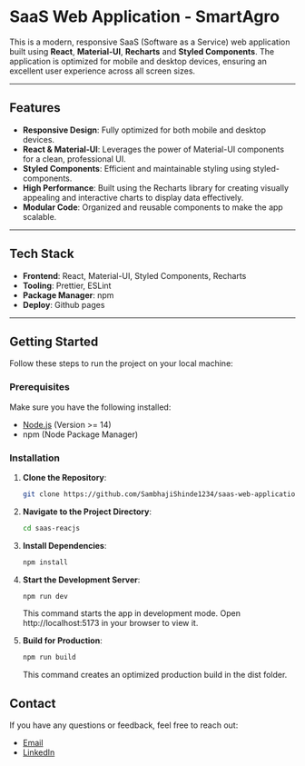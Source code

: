 # SaaS Web Application - SmartAgro

This is a modern, responsive SaaS (Software as a Service) web application built using **React**, **Material-UI**, **Recharts** and **Styled Components**. The application is optimized for mobile and desktop devices, ensuring an excellent user experience across all screen sizes.

---

## Features

- **Responsive Design**: Fully optimized for both mobile and desktop devices.
- **React & Material-UI**: Leverages the power of Material-UI components for a clean, professional UI.
- **Styled Components**: Efficient and maintainable styling using styled-components.
- **High Performance**: Built using the Recharts library for creating visually appealing and interactive charts to display data effectively.
- **Modular Code**: Organized and reusable components to make the app scalable.

---

## Tech Stack

- **Frontend**: React, Material-UI, Styled Components, Recharts
- **Tooling**: Prettier, ESLint
- **Package Manager**: npm
- **Deploy**: Github pages

---

## Getting Started

Follow these steps to run the project on your local machine:

### Prerequisites

Make sure you have the following installed:

- [Node.js](https://nodejs.org/) (Version >= 14)
- npm (Node Package Manager)

### Installation

1. **Clone the Repository**:

   ```bash
   git clone https://github.com/SambhajiShinde1234/saas-web-application-smart-agro.git

   ```

2. **Navigate to the Project Directory**:

   ```bash
   cd saas-reacjs

   ```

3. **Install Dependencies**:

   ```bash
   npm install

   ```

4. **Start the Development Server**:

   ```bash
   npm run dev

   ```

   This command starts the app in development mode. Open http://localhost:5173 in your browser to view it.

5. **Build for Production**:

   ```bash
   npm run build

   ```

   This command creates an optimized production build in the dist folder.

## Contact

If you have any questions or feedback, feel free to reach out:

- [Email](mr.sam.shinde@gmail.com)
- [LinkedIn](https://www.linkedin.com/in/sambhajishinde99/)